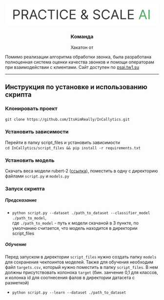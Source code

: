 <p align="center">
    <img width="636" alt="practice scale logo" src="assets/img/practice-scale_logo.png">
</p>

<h3 align="center">
    Команда <censored>
</h3>
<p align="center">
    Хакатон <censored> от <censored>
</p> 

Помимо реализации алгоритма обработки звонка, была разработана полноценная система оценки качества звонков и помощи операторам при взаимодействии с клиентами. Сайт доступен по [psai.tw1.su](https://psai.tw1.su/)

---
## Инструкция по установке и использованию скрипта
### Клонировать проект
`git clone https://github.com/ItsHimReally/InCallytics.git`
### Установить зависимости
Перейти в папку script_files и установить зависимости <br>
`cd InCallytics/script_files && pip install -r requirements.txt`
### Установить модель
Скачать веса модели rubert-2 ([ссылка](https://drive.google.com/file/d/1WEIKdmmZLRExeU8Mr2JjP-6HS6UBpY_x/view)), поместить в одну с директорию файлами `script.py` и `models.py`
### Запуск скрипта
##### Предсказание
- `python script.py --dataset ./path_to_dataset --classifier_model ./path_to_model`,  
где `./path_to_model` - путь к модели скачаной в 3 пункте, по умолчанию считается, что модель находится в директории script_files

##### Обучение
Перед запуском в директории `script_files` нужно создать папку `models` для сохранения чекпоинтов моделей. Также для обучения необходим файл `targets.csv`, который нужно поместить в папку `script_files`. В нем должны присутствовать колонока `target` (бин. занчение 0,1 для классов, и колонка id для соотнесения фалов в директории датасета с разметкой)
- `python script.py --learn --dataset ./path_to_dataset`  
